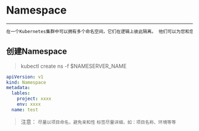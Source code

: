 # Namespace
***
```txt
在一个Kubernetes集群中可以拥有多个命名空间，它们在逻辑上彼此隔离。 他们可以为您和您的团队提供组织，安全甚至性能方面的帮助！
```

## 创建Namespace
> kubectl create ns -f $NAMESERVER_NAME
```yaml
apiVersion: v1
kind: Namespace
metadata:
  lables:
    project: xxxx   
    env: xxxx
  name: test
```
> 注意：
``尽量以项目命名，避免亲和性``
``标签尽量详细，如：项目名称、环境等等``